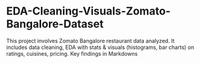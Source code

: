 # EDA-Cleaning-Visuals-Zomato-Bangalore-Dataset
This project involves Zomato Bangalore restaurant data analyzed. It includes data cleaning, EDA with stats &amp; visuals (histograms, bar charts) on ratings, cuisines, pricing. Key findings in Markdowns
